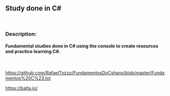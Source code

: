 
## Study done in C#

<br>

### Description:

#### Fundamental studies done in C# using the console to create resources and practice learning C#.

<br>

https://github.com/RafaelTozzo/FundamentosDoCsharp/blob/master/Fundamentos%20C%23.txt

https://balta.io/ 

<br>
